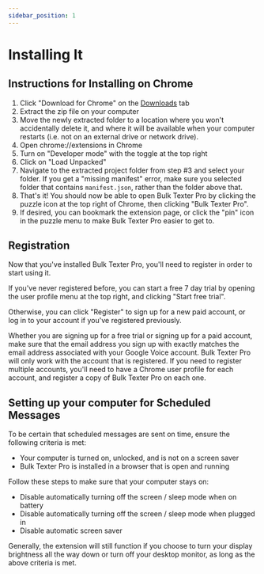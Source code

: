 ```yaml
---
sidebar_position: 1
---
```


# Installing It

## Instructions for Installing on Chrome
1. Click "Download for Chrome" on the [Downloads](/downloads) tab 
2. Extract the zip file on your computer
3. Move the newly extracted folder to a location where you won't accidentally delete it, and where it will be available when your computer restarts (i.e. not on an external drive or network drive).
4. Open chrome://extensions in Chrome
5. Turn on "Developer mode" with the toggle at the top right
6. Click on "Load Unpacked"
7. Navigate to the extracted project folder from step #3 and select your folder. If you get a "missing manifest" error, make sure you selected folder that contains `manifest.json`, rather than the folder above that.
8. That's it! You should now be able to open Bulk Texter Pro by clicking the puzzle icon at the top right of Chrome, then clicking "Bulk Texter Pro".
9. If desired, you can bookmark the extension page, or click the "pin" icon in the puzzle menu to make Bulk Texter Pro easier to get to.

## Registration
Now that you've installed Bulk Texter Pro, you'll need to register in order to start using it.

If you've never registered before, you can start a free 7 day trial by opening the user profile menu at the top right, and clicking "Start free trial".

Otherwise, you can click "Register" to sign up for a new paid account, or log in to your account if you've registered previously.

Whether you are signing up for a free trial or signing up for a paid account, make sure that the email address you sign up with exactly matches the email address associated with your Google Voice account. Bulk Texter Pro will only work with the account that is registered. If you need to register multiple accounts, you'll need to have a Chrome user profile for each account, and register a copy of Bulk Texter Pro on each one.

## Setting up your computer for Scheduled Messages
To be certain that scheduled messages are sent on time, ensure the following criteria is met:

* Your computer is turned on, unlocked, and is not on a screen saver
* Bulk Texter Pro is installed in a browser that is open and running

Follow these steps to make sure that your computer stays on:
* Disable automatically turning off the screen / sleep mode when on battery
* Disable automatically turning off the screen / sleep mode when plugged in
* Disable automatic screen saver

Generally, the extension will still function if you choose to turn your display brightness all the way down or turn off your desktop monitor, as long as the above criteria is met.
